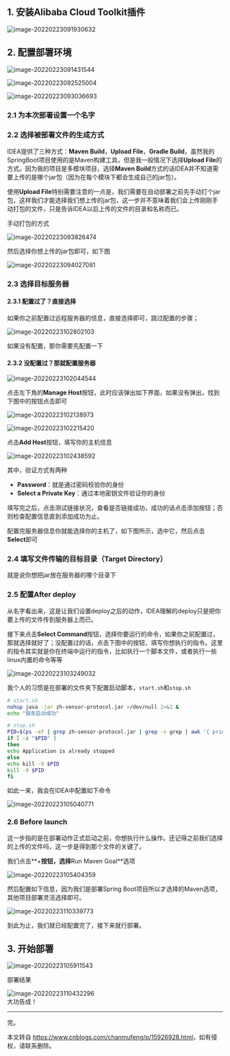 1\. 安装Alibaba Cloud Toolkit插件
-----------------------------

![image-20220223091930632](https://img-blog.csdnimg.cn/img_convert/a80cf4f4d98332c55e1f09f814ae0d6e.png)

2\. 配置部署环境
----------

![image-20220223091431544](https://img-blog.csdnimg.cn/img_convert/af7c9101d5d9578196e9c7060714a68b.png)

![image-20220223092525004](https://img-blog.csdnimg.cn/img_convert/f2dd7455213a03f762b69ca1ae739b3c.png)

![image-20220223093036693](https://img-blog.csdnimg.cn/img_convert/94c9710df4f2233d2e7095463edd02f2.png)

### 2.1 为本次部署设置一个名字

### 2.2 选择被部署文件的生成方式

IDEA提供了三种方式：**Maven Build**，**Upload File**，**Gradle Build**，虽然我的SpringBoot项目使用的是Maven构建工具，但是我一般情况下选择**Upload File**的方式。因为我的项目是多模块项目，选择**Maven Build**方式的话IDEA并不知道需要上传的是哪个jar包（因为在每个模块下都会生成自己的jar包）。

使用**Upload File**特别需要注意的一点是，我们需要在自动部署之前先手动打个jar包，这样我们才能选择我们想上传的jar包，这一步并不意味着我们会上传刚刚手动打包的文件，只是告诉IDEA以后上传的文件的目录和名称而已。

手动打包的方式

![image-20220223093826474](https://img-blog.csdnimg.cn/img_convert/aa386c9f5fd4dca68d2c0014d9d40047.png)

然后选择你想上传的jar包即可，如下图

![image-20220223094027081](https://img-blog.csdnimg.cn/img_convert/690b74e85db57b5a12824e4cfff2c969.png)

### 2.3 选择目标服务器

#### 2.3.1 配置过了？直接选择

如果你之前配置过远程服务器的信息，直接选择即可，跳过配置的步骤；

![image-20220223102802103](https://img-blog.csdnimg.cn/img_convert/2d2002f39b42aa6effc4d661bf138cf5.png)

如果没有配置，那你需要先配置一下

#### 2.3.2 没配置过？那就配置服务器

![image-20220223102044544](https://img-blog.csdnimg.cn/img_convert/5f7abdaeb32a07a5beeaa818e100cab6.png)

点击左下角的**Manage Host**按钮，此时应该弹出如下界面，如果没有弹出，找到下图中的按钮点击即可

![image-20220223102138973](https://img-blog.csdnimg.cn/img_convert/53b798eb3642410a68af37b9d2d460f6.png)

![image-20220223102215420](https://img-blog.csdnimg.cn/img_convert/a6816e0e4a4f9bc1792f68b4e0eb49e8.png)

点击**Add Host**按钮，填写你的主机信息

![image-20220223102438592](https://img-blog.csdnimg.cn/img_convert/b6f6667b767162b11b9c7e45ffb98596.png)

其中，验证方式有两种

*   **Password**：就是通过密码校验你的身份
*   **Select a Private Key**：通过本地密钥文件验证你的身份

填写完之后，点击测试链接状况，查看是否链接成功，成功的话点击添加按钮；否则检查配置信息直到添加成功为止。

配置完服务器信息你就能选择你的主机了，如下图所示，选中它，然后点击**Select**即可

### 2.4 填写文件传输的目标目录（Target Directory）

就是说你想把jar放在服务器的哪个目录下

### 2.5 配置After deploy

从名字看出来，这是让我们设置deploy之后的动作，IDEA理解的deploy只是把你要上传的文件传到服务器上而已。

接下来点击**Select Command**按钮，选择你要运行的命令，如果你之前配置过，那就选择就好了；没配置过的话，点击下图中的按钮，填写你想执行的指令。这里的指令其实就是你在终端中运行的指令，比如执行一个脚本文件，或者执行一些linux内置的命令等等

![image-20220223103249032](https://img-blog.csdnimg.cn/img_convert/41d4c295484afb952d1e200f65d6a01b.png)

我个人的习惯是在部署的文件夹下配置启动脚本，`start.sh`和`stop.sh`

```bash
# start.sh
nohup java -jar zh-sensor-protocol.jar >/dev/null 2>&1 &
echo "服务启动成功"
```

```bash
# stop.sh
PID=$(ps -ef | grep zh-sensor-protocol.jar | grep -v grep | awk '{ print $2 }')
if [ -z "$PID" ]
then
echo Application is already stopped
else
echo kill -9 $PID
kill -9 $PID
fi
```

如此一来，我会在IDEA中配置如下命令

![image-20220223105040771](https://img-blog.csdnimg.cn/img_convert/062fee23f8efb9f17ccbf26d77decac1.png)

### 2.6 Before launch

这一步指的是在部署动作正式启动之前，你想执行什么操作。还记得之前我们选择的上传的文件吗，这一步是得到那个文件的关键了。

我们点击**+**按钮，选择**Run Maven Goal**选项

![image-20220223105404359](https://img-blog.csdnimg.cn/img_convert/6babc41c9df35a65cc05696210d92f55.png)

然后配置如下信息，因为我们是部署Spring Boot项目所以才选择的Maven选项，其他项目部署灵活选择即可。

![image-20220223110339773](https://img-blog.csdnimg.cn/img_convert/3e13ae4bee16e8c69540fa4c91ab75c3.png)

到此为止，我们就已经配置完了，接下来就行部署。

3\. 开始部署
--------

![image-20220223105911543](https://img-blog.csdnimg.cn/img_convert/9430e6b4d1007625c3db0df18204e8b5.png)

部署结果

![image-20220223110432296](https://img-blog.csdnimg.cn/img_convert/56849f64f7674d918e88c950ed0eb6de.png)  
大功告成！

* * *

完。

本文转自 <https://www.cnblogs.com/chanmufeng/p/15926928.html>，如有侵权，请联系删除。